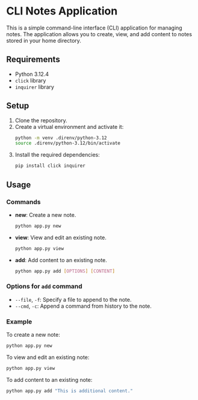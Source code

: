 # CLI Notes Application

This is a simple command-line interface (CLI) application for managing notes. The application allows you to create, view, and add content to notes stored in your home directory.

## Requirements

- Python 3.12.4
- `click` library
- `inquirer` library

## Setup

1. Clone the repository.
2. Create a virtual environment and activate it:
    ```sh
    python -m venv .direnv/python-3.12
    source .direnv/python-3.12/bin/activate
    ```
3. Install the required dependencies:
    ```sh
    pip install click inquirer
    ```

## Usage

### Commands

- **new**: Create a new note.
    ```sh
    python app.py new
    ```

- **view**: View and edit an existing note.
    ```sh
    python app.py view
    ```

- **add**: Add content to an existing note.
    ```sh
    python app.py add [OPTIONS] [CONTENT]
    ```

### Options for `add` command

- `--file`, `-f`: Specify a file to append to the note.
- `--cmd`, `-c`: Append a command from history to the note.

### Example

To create a new note:
```sh
python app.py new
```

To view and edit an existing note:

```sh
python app.py view
```

To add content to an existing note:

```sh
python app.py add "This is additional content."
```